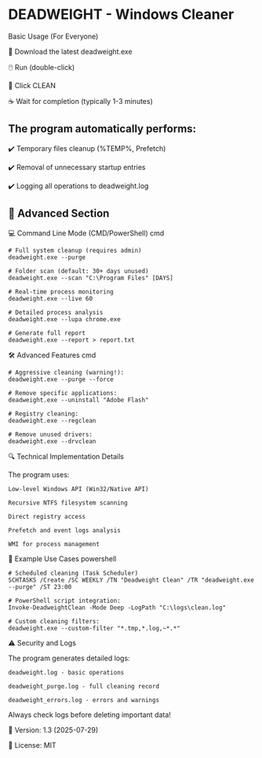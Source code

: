 # DEADWEIGHT - Windows Cleaner

Basic Usage (For Everyone)

🚀 Download the latest deadweight.exe

🖱️ Run (double-click)

🔘 Click CLEAN

 ☕ Wait for completion (typically 1-3 minutes)

## The program automatically performs:

✔️ Temporary files cleanup (%TEMP%, Prefetch)

✔️ Removal of unnecessary startup entries

✔️ Logging all operations to deadweight.log

## 🔧 Advanced Section
💻 Command Line Mode (CMD/PowerShell)
cmd

    # Full system cleanup (requires admin)
    deadweight.exe --purge
    
    # Folder scan (default: 30+ days unused)
    deadweight.exe --scan "C:\Program Files" [DAYS]
    
    # Real-time process monitoring
    deadweight.exe --live 60
    
    # Detailed process analysis
    deadweight.exe --lupa chrome.exe
    
    # Generate full report
    deadweight.exe --report > report.txt

🛠️ Advanced Features
cmd

    # Aggressive cleaning (warning!):
    deadweight.exe --purge --force
    
    # Remove specific applications:
    deadweight.exe --uninstall "Adobe Flash"
    
    # Registry cleaning:
    deadweight.exe --regclean
    
    # Remove unused drivers:
    deadweight.exe --drvclean

🔍 Technical Implementation Details

The program uses:

    Low-level Windows API (Win32/Native API)

    Recursive NTFS filesystem scanning

    Direct registry access

    Prefetch and event logs analysis

    WMI for process management

📝 Example Use Cases
powershell

    # Scheduled cleaning (Task Scheduler)
    SCHTASKS /Create /SC WEEKLY /TN "Deadweight Clean" /TR "deadweight.exe --purge" /ST 23:00
    
    # PowerShell script integration:
    Invoke-DeadweightClean -Mode Deep -LogPath "C:\logs\clean.log"
    
    # Custom cleaning filters:
    deadweight.exe --custom-filter "*.tmp,*.log,~*.*"

⚠️ Security and Logs

The program generates detailed logs:

    deadweight.log - basic operations

    deadweight_purge.log - full cleaning record

    deadweight_errors.log - errors and warnings

Always check logs before deleting important data!

📌 Version: 1.3 (2025-07-29)

📜 License: MIT
